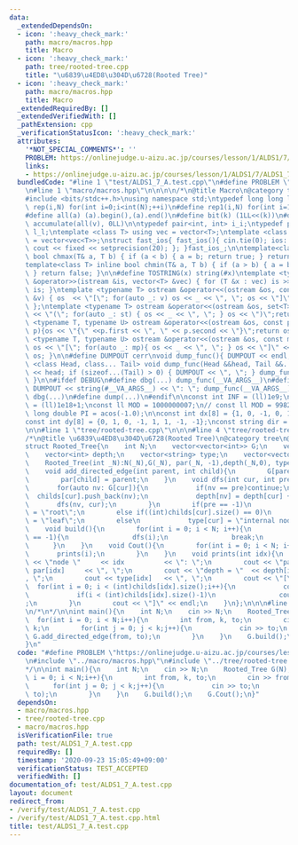 ```yaml
---
data:
  _extendedDependsOn:
  - icon: ':heavy_check_mark:'
    path: macro/macros.hpp
    title: Macro
  - icon: ':heavy_check_mark:'
    path: tree/rooted-tree.cpp
    title: "\u6839\u4ED8\u304D\u6728(Rooted Tree)"
  - icon: ':heavy_check_mark:'
    path: macro/macros.hpp
    title: Macro
  _extendedRequiredBy: []
  _extendedVerifiedWith: []
  _pathExtension: cpp
  _verificationStatusIcon: ':heavy_check_mark:'
  attributes:
    '*NOT_SPECIAL_COMMENTS*': ''
    PROBLEM: https://onlinejudge.u-aizu.ac.jp/courses/lesson/1/ALDS1/7/ALDS1_7_A
    links:
    - https://onlinejudge.u-aizu.ac.jp/courses/lesson/1/ALDS1/7/ALDS1_7_A
  bundledCode: "#line 1 \"test/ALDS1_7_A.test.cpp\"\n#define PROBLEM \"https://onlinejudge.u-aizu.ac.jp/courses/lesson/1/ALDS1/7/ALDS1_7_A\"\
    \n#line 1 \"macro/macros.hpp\"\n\n\n\n/*\n@title Macro\n@category template\n*/\n\
    #include <bits/stdc++.h>\nusing namespace std;\ntypedef long long ll;\n#define\
    \ rep(i,N) for(int i=0;i<int(N);++i)\n#define rep1(i,N) for(int i=1;i<int(N);++i)\n\
    #define all(a) (a).begin(),(a).end()\n#define bit(k) (1LL<<(k))\n#define SUM(v)\
    \ accumulate(all(v), 0LL)\n\ntypedef pair<int, int> i_i;\ntypedef pair<ll, ll>\
    \ l_l;\ntemplate <class T> using vec = vector<T>;\ntemplate <class T> using vvec\
    \ = vector<vec<T>>;\nstruct fast_ios{ fast_ios(){ cin.tie(0); ios::sync_with_stdio(false);\
    \ cout << fixed << setprecision(20); }; }fast_ios_;\n\ntemplate<class T> inline\
    \ bool chmax(T& a, T b) { if (a < b) { a = b; return true; } return false; }\n\
    template<class T> inline bool chmin(T& a, T b) { if (a > b) { a = b; return true;\
    \ } return false; }\n\n#define TOSTRING(x) string(#x)\ntemplate <typename T> istream\
    \ &operator>>(istream &is, vector<T> &vec) { for (T &x : vec) is >> x; return\
    \ is; }\ntemplate <typename T> ostream &operator<<(ostream &os, const vector<T>\
    \ &v) { os  << \"[\"; for(auto _: v) os << _ << \", \"; os << \"]\"; return os;\
    \ };\ntemplate <typename T> ostream &operator<<(ostream &os, set<T> &st) { os\
    \ << \"(\"; for(auto _: st) { os << _ << \", \"; } os << \")\";return os;}\ntemplate\
    \ <typename T, typename U> ostream &operator<<(ostream &os, const pair< T, U >&\
    \ p){os << \"{\" <<p.first << \", \" << p.second << \"}\";return os; }\ntemplate\
    \ <typename T, typename U> ostream &operator<<(ostream &os, const map<T, U> &mp){\
    \ os << \"[\"; for(auto _: mp){ os << _ << \", \"; } os << \"]\" << endl; return\
    \ os; }\n\n#define DUMPOUT cerr\nvoid dump_func(){ DUMPOUT << endl; }\ntemplate\
    \ <class Head, class... Tail> void dump_func(Head &&head, Tail &&... tail) { DUMPOUT\
    \ << head; if (sizeof...(Tail) > 0) { DUMPOUT << \", \"; } dump_func(std::move(tail)...);\
    \ }\n\n#ifdef DEBUG\n#define dbg(...) dump_func(__VA_ARGS__)\n#define dump(...)\
    \ DUMPOUT << string(#__VA_ARGS__) << \": \"; dump_func(__VA_ARGS__)\n#else\n#define\
    \ dbg(...)\n#define dump(...)\n#endif\n\nconst int INF = (ll)1e9;\nconst ll INFLL\
    \ = (ll)1e18+1;\nconst ll MOD = 1000000007;\n// const ll MOD = 998244353;\nconst\
    \ long double PI = acos(-1.0);\n\nconst int dx[8] = {1, 0, -1, 0, 1, -1, -1, 1};\n\
    const int dy[8] = {0, 1, 0, -1, 1, 1, -1, -1};\nconst string dir = \"DRUL\";\n\
    \n\n#line 1 \"tree/rooted-tree.cpp\"\n\n\n#line 4 \"tree/rooted-tree.cpp\"\n\n\
    /*\n@title \u6839\u4ED8\u304D\u6728(Rooted Tree)\n@category tree\n@ignore\n*/\n\
    struct Rooted_Tree{\n    int N;\n    vector<vector<int>> G;\n    vector<int> par;\n\
    \    vector<int> depth;\n    vector<string> type;\n    vector<vector<int>> childs;\n\
    \    Rooted_Tree(int _N):N(_N),G(_N), par(_N, -1),depth(_N,0), type(_N), childs(_N){}\n\
    \    void add_directed_edge(int parent, int child){\n        G[parent].push_back(child);\n\
    \        par[child] = parent;\n    }\n    void dfs(int cur, int pre = -1){\n \
    \       for(auto nv: G[cur]){\n            if(nv == pre)continue;\n          \
    \  childs[cur].push_back(nv);\n            depth[nv] = depth[cur] + 1;\n     \
    \       dfs(nv, cur);\n        }\n        if(pre == -1)\n            type[cur]\
    \ = \"root\";\n        else if((int)childs[cur].size() == 0)\n            type[cur]\
    \ = \"leaf\";\n        else\n            type[cur] = \"internal node\";\n    }\n\
    \    void build(){\n        for(int i = 0; i < N; i++){\n            if(par[i]\
    \ == -1){\n                dfs(i);\n                break;\n            }\n  \
    \      }\n    }\n    void Cout(){\n        for(int i = 0; i < N; i++){\n     \
    \       prints(i);\n        }\n    }\n    void prints(int idx){\n        cout\
    \ << \"node \"     << idx          << \": \";\n        cout << \"parent = \" <<\
    \ par[idx]     << \", \";\n        cout << \"depth = \"  << depth[idx]   << \"\
    , \";\n        cout << type[idx]   << \", \";\n        cout << \"[\";\n      \
    \  for(int i = 0; i < (int)childs[idx].size();i++){\n            cout << childs[idx][i];\n\
    \            if(i < (int)childs[idx].size()-1)\n                cout << \", \"\
    ;\n        }\n        cout << \"]\" << endl;\n    }\n};\n\n\n#line 4 \"test/ALDS1_7_A.test.cpp\"\
    \n/*\n*/\n\nint main(){\n    int N;\n    cin >> N;\n    Rooted_Tree G(N);\n  \
    \  for(int i = 0; i < N;i++){\n        int from, k, to;\n        cin >> from >>\
    \ k;\n        for(int j = 0; j < k;j++){\n            cin >> to;\n           \
    \ G.add_directed_edge(from, to);\n        }\n    }\n    G.build();\n    G.Cout();\n\
    }\n"
  code: "#define PROBLEM \"https://onlinejudge.u-aizu.ac.jp/courses/lesson/1/ALDS1/7/ALDS1_7_A\"\
    \n#include \"../macro/macros.hpp\"\n#include \"../tree/rooted-tree.cpp\"\n/*\n\
    */\n\nint main(){\n    int N;\n    cin >> N;\n    Rooted_Tree G(N);\n    for(int\
    \ i = 0; i < N;i++){\n        int from, k, to;\n        cin >> from >> k;\n  \
    \      for(int j = 0; j < k;j++){\n            cin >> to;\n            G.add_directed_edge(from,\
    \ to);\n        }\n    }\n    G.build();\n    G.Cout();\n}"
  dependsOn:
  - macro/macros.hpp
  - tree/rooted-tree.cpp
  - macro/macros.hpp
  isVerificationFile: true
  path: test/ALDS1_7_A.test.cpp
  requiredBy: []
  timestamp: '2020-09-23 15:05:49+09:00'
  verificationStatus: TEST_ACCEPTED
  verifiedWith: []
documentation_of: test/ALDS1_7_A.test.cpp
layout: document
redirect_from:
- /verify/test/ALDS1_7_A.test.cpp
- /verify/test/ALDS1_7_A.test.cpp.html
title: test/ALDS1_7_A.test.cpp
---
```

